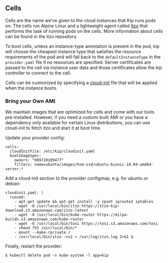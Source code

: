 ## Cells

Cells are the name we’ve given to the cloud instances that Kip runs pods on.  The cells run Alpine Linux and a lightweight agent called [Itzo](https://github.com/elotl/itzo) that performs the task of running pods on the cells.  More information about cells can be found in the itzo repository.

To boot cells, unless an instance-type annotation is present in the pod, kip will choose the cheapest instance type that satisfies the resource requirements of the pod and will fall back to the `defaultInstanceType` in the `provider.yaml` file if no resources are specified.  Server certificates are passed to the cell via instance user data and those certificates allow the kip controller to connect to the cell.

Cells can be customized by specifying a [cloud-init](cloud-init.md) file that will be applied when the instance boots.

### Bring your Own AMI

We maintain images that are optimized for cells and come with our tools pre-installed. However, if you need a custom-built AMI or you have a dependency only available for certain Linux distributions, you can use cloud-init to fetch itzo and start it at boot time.

Update your provider config:

    cells:
      cloudInitFile: /etc/kip/cloudinit.yaml
      bootImageSpec:
        owners: "099720109477"
        filters: name=ubuntu/images/hvm-ssd/ubuntu-bionic-18.04-amd64-server-*

Add a cloud-init section to the provider configmap, e.g. for ubuntu or debian:

    cloudinit.yaml: |
      runcmd:
        - apt-get update && apt-get install -y ipset iproute2 iptables
        - wget -O /usr/local/bin/itzo https://itzo-kip-download.s3.amazonaws.com/itzo-latest
        - wget -O /usr/local/bin/kube-router https://milpa-builds.s3.amazonaws.com/kube-router
        - wget -O /usr/local/bin/tosi https://tosi.s3.amazonaws.com/tosi
        - chmod 755 /usr/local/bin/*
        - mount --make-rprivate /
        - /usr/local/bin/itzo -v=2 > /var/log/itzo.log 2>&1 &

Finally, restart the provider:

    $ kubectl delete pod -n kube-system -l app=kip
